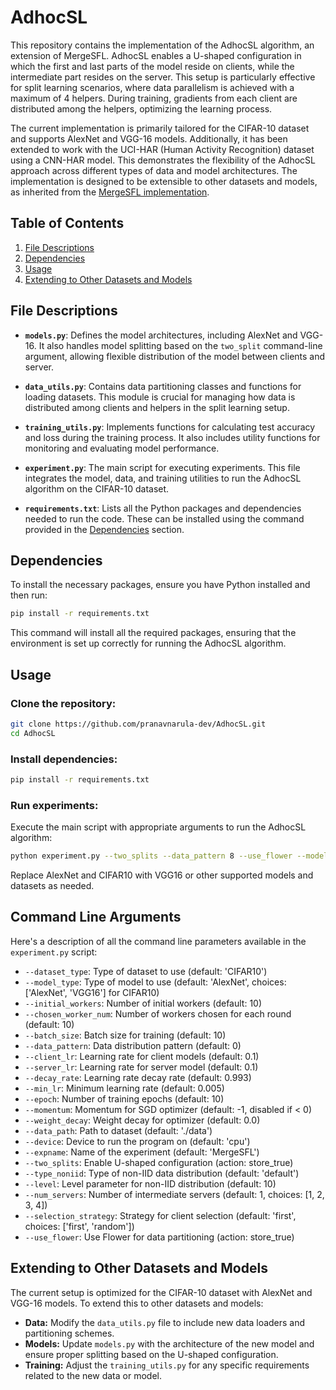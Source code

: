 # AdhocSL

This repository contains the implementation of the AdhocSL algorithm, an extension of MergeSFL. AdhocSL enables a U-shaped configuration in which the first and last parts of the model reside on clients, while the intermediate part resides on the server. This setup is particularly effective for split learning scenarios, where data parallelism is achieved with a maximum of 4 helpers. During training, gradients from each client are distributed among the helpers, optimizing the learning process.


The current implementation is primarily tailored for the CIFAR-10 dataset and supports AlexNet and VGG-16 models. Additionally, it has been extended to work with the UCI-HAR (Human Activity Recognition) dataset using a CNN-HAR model. This demonstrates the flexibility of the AdhocSL approach across different types of data and model architectures. The implementation is designed to be extensible to other datasets and models, as inherited from the [MergeSFL implementation](https://github.com/ymliao98/MergeSFL).

## Table of Contents
1. [File Descriptions](#file-descriptions)
2. [Dependencies](#dependencies)
3. [Usage](#usage)
4. [Extending to Other Datasets and Models](#extending-to-other-datasets-and-models)

## File Descriptions

- **`models.py`**: Defines the model architectures, including AlexNet and VGG-16. It also handles model splitting based on the `two_split` command-line argument, allowing flexible distribution of the model between clients and server.

- **`data_utils.py`**: Contains data partitioning classes and functions for loading datasets. This module is crucial for managing how data is distributed among clients and helpers in the split learning setup.

- **`training_utils.py`**: Implements functions for calculating test accuracy and loss during the training process. It also includes utility functions for monitoring and evaluating model performance.

- **`experiment.py`**: The main script for executing experiments. This file integrates the model, data, and training utilities to run the AdhocSL algorithm on the CIFAR-10 dataset.

- **`requirements.txt`**: Lists all the Python packages and dependencies needed to run the code. These can be installed using the command provided in the [Dependencies](#dependencies) section.

## Dependencies

To install the necessary packages, ensure you have Python installed and then run:

```bash
pip install -r requirements.txt
```

This command will install all the required packages, ensuring that the environment is set up correctly for running the AdhocSL algorithm.

## Usage

### Clone the repository:

```bash
git clone https://github.com/pranavnarula-dev/AdhocSL.git
cd AdhocSL
```

### Install dependencies:
```bash
pip install -r requirements.txt
```
### Run experiments:
Execute the main script with appropriate arguments to run the AdhocSL algorithm:
```bash
python experiment.py --two_splits --data_pattern 8 --use_flower --model AlexNet --dataset CIFAR10
```
Replace AlexNet and CIFAR10 with VGG16 or other supported models and datasets as needed.

## Command Line Arguments

Here's a description of all the command line parameters available in the `experiment.py` script:

* `--dataset_type`: Type of dataset to use (default: 'CIFAR10')
* `--model_type`: Type of model to use (default: 'AlexNet', choices: ['AlexNet', 'VGG16'] for CIFAR10)
* `--initial_workers`: Number of initial workers (default: 10)
* `--chosen_worker_num`: Number of workers chosen for each round (default: 10)
* `--batch_size`: Batch size for training (default: 10)
* `--data_pattern`: Data distribution pattern (default: 0)
* `--client_lr`: Learning rate for client models (default: 0.1)
* `--server_lr`: Learning rate for server model (default: 0.1)
* `--decay_rate`: Learning rate decay rate (default: 0.993)
* `--min_lr`: Minimum learning rate (default: 0.005)
* `--epoch`: Number of training epochs (default: 10)
* `--momentum`: Momentum for SGD optimizer (default: -1, disabled if < 0)
* `--weight_decay`: Weight decay for optimizer (default: 0.0)
* `--data_path`: Path to dataset (default: './data')
* `--device`: Device to run the program on (default: 'cpu')
* `--expname`: Name of the experiment (default: 'MergeSFL')
* `--two_splits`: Enable U-shaped configuration (action: store_true)
* `--type_noniid`: Type of non-IID data distribution (default: 'default')
* `--level`: Level parameter for non-IID distribution (default: 10)
* `--num_servers`: Number of intermediate servers (default: 1, choices: [1, 2, 3, 4])
* `--selection_strategy`: Strategy for client selection (default: 'first', choices: ['first', 'random'])
* `--use_flower`: Use Flower for data partitioning (action: store_true)

## Extending to Other Datasets and Models

The current setup is optimized for the CIFAR-10 dataset with AlexNet and VGG-16 models. To extend this to other datasets and models:

- **Data:** Modify the `data_utils.py` file to include new data loaders and partitioning schemes.
- **Models:** Update `models.py` with the architecture of the new model and ensure proper splitting based on the U-shaped configuration.
- **Training:** Adjust the `training_utils.py` for any specific requirements related to the new data or model.
